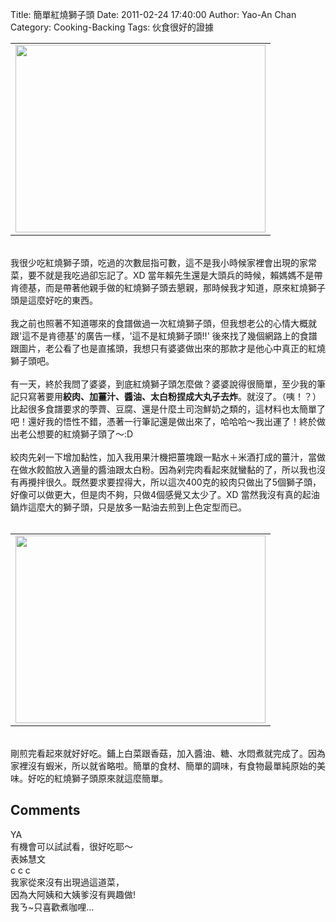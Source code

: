 Title: 簡單紅燒獅子頭
Date: 2011-02-24 17:40:00
Author: Yao-An Chan
Category: Cooking-Backing
Tags: 伙食很好的證據


<div class='post'>
<center><table style="width: auto;"><tbody><tr><td><a href="https://picasaweb.google.com/lh/photo/JDndNBWtc4UezVQU6oP8ug?feat=embedwebsite"><img height="300" src="https://lh3.googleusercontent.com/_mvtDPM7iODU/TWb27pLuyTI/AAAAAAAAJxA/-0Gmi-SEeRU/s400/P1010597.jpg" width="400" /></a></td></tr></tbody></table></center><br />我很少吃紅燒獅子頭，吃過的次數屈指可數，這不是我小時候家裡會出現的家常菜，要不就是我吃過卻忘記了。XD 當年賴先生還是大頭兵的時候，賴媽媽不是帶肯德基，而是帶著他親手做的紅燒獅子頭去懇親，那時候我才知道，原來紅燒獅子頭是這麼好吃的東西。<br /><br />我之前也照著不知道哪來的食譜做過一次紅燒獅子頭，但我想老公的心情大概就跟'這不是肯德基'的廣告一樣，'這不是紅燒獅子頭!!' 後來找了幾個網路上的食譜跟圖片，老公看了也是直搖頭，我想只有婆婆做出來的那款才是他心中真正的紅燒獅子頭吧。<br /><br />有一天，終於我問了婆婆，到底紅燒獅子頭怎麼做？婆婆說得很簡單，至少我的筆記只寫著要用<b>絞肉、加薑汁、醬油、太白粉捏成大丸子去炸</b>。就沒了。（咦！？）比起很多食譜要求的荸薺、豆腐、還是什麼土司泡鮮奶之類的，這材料也太簡單了吧！還好我的悟性不錯，憑著一行筆記還是做出來了，哈哈哈～我出運了！終於做出老公想要的紅燒獅子頭了～:D<br /><br />絞肉先剁一下增加黏性，加入我用果汁機把薑塊跟一點水＋米酒打成的薑汁，當做在做水餃餡放入適量的醬油跟太白粉。因為剁完肉看起來就蠻黏的了，所以我也沒有再攪拌很久。既然要求要捏得大，所以這次400克的絞肉只做出了5個獅子頭，好像可以做更大，但是肉不夠，只做4個感覺又太少了。XD 當然我沒有真的起油鍋炸這麼大的獅子頭，只是放多一點油去煎到上色定型而已。<br /><br /><center><table style="width: auto;"><tbody><tr><td><a href="https://picasaweb.google.com/lh/photo/bpxqm9tK1_wXYKl7WKjH4w?feat=embedwebsite"><img height="300" src="https://lh6.googleusercontent.com/_mvtDPM7iODU/TWb22zg4P9I/AAAAAAAAJw8/pdp08HJwmzA/s400/P1010594.jpg" width="400" /></a></td></tr></tbody></table></center><br />剛煎完看起來就好好吃。鋪上白菜跟香菇，加入醬油、糖、水悶煮就完成了。因為家裡沒有蝦米，所以就省略啦。簡單的食材、簡單的調味，有食物最單純原始的美味。好吃的紅燒獅子頭原來就這麼簡單。</div>
<h2>Comments</h2>
<div class='comments'>
<div class='comment'>
<div class='author'>YA</div>
<div class='content'>
有機會可以試試看，很好吃耶～</div>
</div>
<div class='comment'>
<div class='author'>表姊慧文</div>
<div class='content'>
c c c <br />我家從來沒有出現過這道菜，<br />因為大阿姨和大姨爹沒有興趣做!<br />我ㄋ~只喜歡煮咖哩...</div>
</div>
</div>
